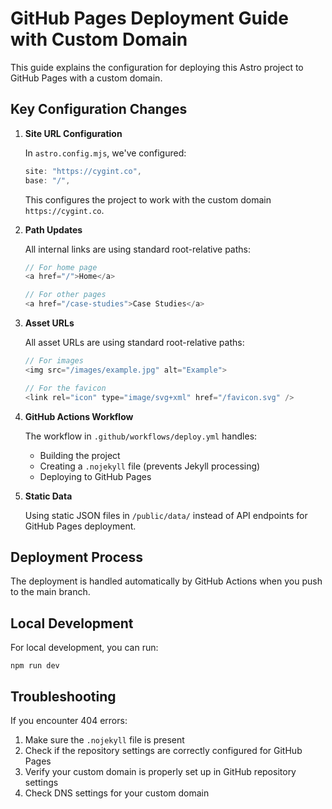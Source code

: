 # GitHub Pages Deployment Guide with Custom Domain

This guide explains the configuration for deploying this Astro project to GitHub Pages with a custom domain.

## Key Configuration Changes

1. **Site URL Configuration**

   In `astro.config.mjs`, we've configured:
   ```js
   site: "https://cygint.co",
   base: "/",
   ```
   This configures the project to work with the custom domain `https://cygint.co`.

2. **Path Updates**

   All internal links are using standard root-relative paths:
   ```js
   // For home page
   <a href="/">Home</a>
   
   // For other pages
   <a href="/case-studies">Case Studies</a>
   ```

3. **Asset URLs**

   All asset URLs are using standard root-relative paths:
   ```js
   // For images
   <img src="/images/example.jpg" alt="Example">
   
   // For the favicon
   <link rel="icon" type="image/svg+xml" href="/favicon.svg" />
   ```

4. **GitHub Actions Workflow**

   The workflow in `.github/workflows/deploy.yml` handles:
   - Building the project
   - Creating a `.nojekyll` file (prevents Jekyll processing)
   - Deploying to GitHub Pages

5. **Static Data**

   Using static JSON files in `/public/data/` instead of API endpoints for GitHub Pages deployment.

## Deployment Process

The deployment is handled automatically by GitHub Actions when you push to the main branch.

## Local Development

For local development, you can run:
```
npm run dev
```

## Troubleshooting

If you encounter 404 errors:
1. Make sure the `.nojekyll` file is present
2. Check if the repository settings are correctly configured for GitHub Pages
3. Verify your custom domain is properly set up in GitHub repository settings
4. Check DNS settings for your custom domain
